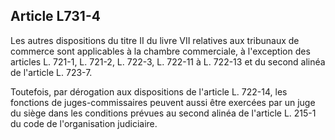 Article L731-4
----
Les autres dispositions du titre II du livre VII relatives aux tribunaux de
commerce sont applicables à la chambre commerciale, à l'exception des articles
L. 721-1, L. 721-2, L. 722-3, L. 722-11 à L. 722-13 et du second alinéa de
l'article L. 723-7.

Toutefois, par dérogation aux dispositions de l'article L. 722-14, les fonctions
de juges-commissaires peuvent aussi être exercées par un juge du siège dans les
conditions prévues au second alinéa de l'article L. 215-1 du code de
l'organisation judiciaire.
